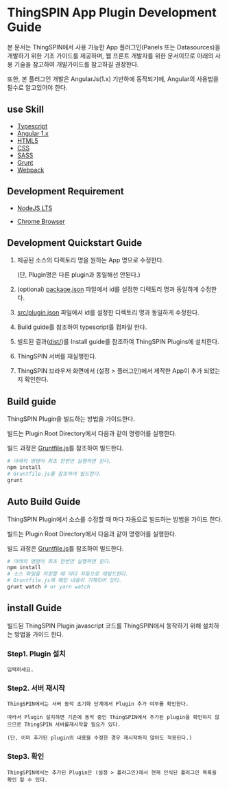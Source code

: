 # ThingSPIN App Plugin Development Guide

본 문서는 ThingSPIN에서 사용 가능한 App 플러그인(Panels 또는 Datasources)을 개발하기 위한 기초 가이드를 제공하며, 웹 프론트 개발자를 위한 문서이므로 아래의 사용 기술을 참고하여 개발가이드를 참고하길 권장한다.

또한, 본 플러그인 개발은 AngularJs(1.x) 기반하에 동작되기에, Angular의 사용법을 필수로 알고있어야 한다.

## use Skill

- [Typescript](https://www.typescriptlang.org/docs/handbook/typescript-in-5-minutes.html)
- [Angular 1.x](https://docs.angularjs.org/guide)
- [HTML5](https://www.w3schools.com/html/html5_intro.asp)
- [CSS](https://www.w3schools.com/css/)
- [SASS](https://sass-lang.com/guide)
- [Grunt](https://gruntjs.com/getting-started)
- [Webpack](https://webpack.js.org/concepts/)


## Development Requirement

- [NodeJS LTS](https://nodejs.org/download/)

- [Chrome Browser](https://www.google.com/intl/ko_ALL/chrome/)

## Development Quickstart Guide

1. 제공된 소스의 디렉토리 명을 원하는 App 명으로 수정한다.

   (단, Plugin명은 다른 plugin과 동일해선 안된다.)

2. (optional) [package.json](./package.json) 파일에서 id를 설정한 디렉토리 명과 동일하게 수정한다.
3. [src/plugin.json](./src/plugin.json) 파일에서 id를 설정한 디렉토리 명과 동일하게 수정한다.
4. Build guide를 참조하여 typescript를 컴파일 한다.
5. 빌드된 결과([dist/](./dist/))를 Install guide를 참조하여 ThingSPIN Plugins에 설치한다.
6. ThingSPIN 서버를 재실행한다.
7. ThingSPIN 브라우저 화면에서 (설정 > 플러그인)에서 제작한 App이 추가 되었는지 확인한다.

## Build guide

ThingSPIN Plugin을 빌드하는 방법을 가이드한다.

빌드는 Plugin Root Directory에서 다음과 같이 명령어를 실행한다.

빌드 과정은 [Gruntfile.js](./Gruntfile.js)를 참조하여 빌드한다.

```sh
# 아래의 명령어 최초 한번만 실행하면 된다.
npm install
# Gruntfile.js를 참조하여 빌드한다.
grunt
```

## Auto Build Guide

ThingSPIN Plugin에서 소스를 수정할 때 마다 자동으로 빌드하는 방법을 가이드 한다.

빌드는 Plugin Root Directory에서 다음과 같이 명령어를 실행한다.

빌드 과정은 [Gruntfile.js](./Gruntfile.js)를 참조하여 빌드한다.

```sh
# 아래의 명령어 최초 한번만 실행하면 된다.
npm install
# 소스 파일을 저장할 때 마다 자동으로 재빌드한다.
# Gruntfile.js에 해당 내용이 기재되어 있다.
grunt watch # or yarn watch
```

## install Guide

빌드된 ThingSPIN Plugin javascript 코드를 ThingSPIN에서 동작하기 위해 설치하는 방법을 가이드 한다.

### Step1. Plugin 설치

```text
입력하세요.
```

### Step2. 서버 재시작

```text
ThingSPIN에서는 서버 동작 초기화 단계에서 Plugin 추가 여부를 확인한다.

따라서 Plugin 설치하면 기존에 동작 중인 ThingSPIN에서 추가된 plugin을 확인하지 않으므로 ThingSPIN 서버를재시작할 필요가 있다.

(단, 이미 추가된 plugin의 내용을 수정한 경우 재시작하지 않아도 적용된다.)
```

### Step3. 확인

```text
ThingSPIN에서는 추가된 Plugin은 (설정 > 플러그인)에서 현재 인식된 플러그인 목록을 확인 할 수 있다.
```